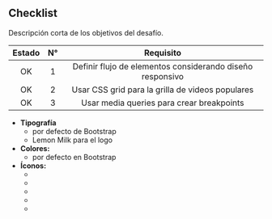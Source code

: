 ## Checklist 

Descripción corta de los objetivos del desafío.

|Estado|N°|Requisito|
|:-------:|:------:|:------:|
| OK |1| Definir flujo de elementos considerando diseño responsivo|
| OK |2| Usar CSS grid para la grilla de videos populares|
| OK |3| Usar media queries para crear breakpoints|


* **Tipografía** 
  * por defecto de Bootstrap
  * Lemon Milk para el logo
* **Colores:**
  * por defecto en Bootstrap
* **Íconos:**
  * <i class="fa-solid fa-magnifying-glass"></i>
  * <i class="fa-solid fa-video"></i>
  * <i class="fa-solid fa-plus"></i>
  * <i class="fa-regular fa-bell"></i>
  * <i class="fa-solid fa-bars"></i>
